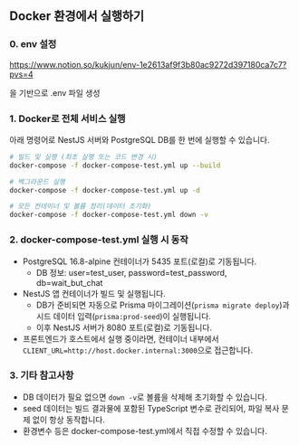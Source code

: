 
## Docker 환경에서 실행하기

### 0. env 설정

https://www.notion.so/kukjun/env-1e2613af9f3b80ac9272d397180ca7c7?pvs=4

을 기반으로 .env 파일 생성


### 1. Docker로 전체 서비스 실행

아래 명령어로 NestJS 서버와 PostgreSQL DB를 한 번에 실행할 수 있습니다.

```bash
# 빌드 및 실행 (최초 실행 또는 코드 변경 시)
docker-compose -f docker-compose-test.yml up --build

# 백그라운드 실행
docker-compose -f docker-compose-test.yml up -d

# 모든 컨테이너 및 볼륨 정리(데이터 초기화)
docker-compose -f docker-compose-test.yml down -v
```

### 2. docker-compose-test.yml 실행 시 동작
- PostgreSQL 16.8-alpine 컨테이너가 5435 포트(로컬)로 기동됩니다.
  - DB 정보: user=test_user, password=test_password, db=wait_but_chat
- NestJS 앱 컨테이너가 빌드 및 실행됩니다.
  - DB가 준비되면 자동으로 Prisma 마이그레이션(`prisma migrate deploy`)과 시드 데이터 입력(`prisma:prod-seed`)이 실행됩니다.
  - 이후 NestJS 서버가 8080 포트(로컬)로 기동됩니다.
- 프론트엔드가 호스트에서 실행 중이라면, 컨테이너 내부에서 `CLIENT_URL=http://host.docker.internal:3000`으로 접근합니다.

### 3. 기타 참고사항
- DB 데이터가 필요 없으면 `down -v`로 볼륨을 삭제해 초기화할 수 있습니다.
- seed 데이터는 빌드 결과물에 포함된 TypeScript 변수로 관리되어, 파일 복사 문제 없이 항상 동작합니다.
- 환경변수 등은 docker-compose-test.yml에서 직접 수정할 수 있습니다.
